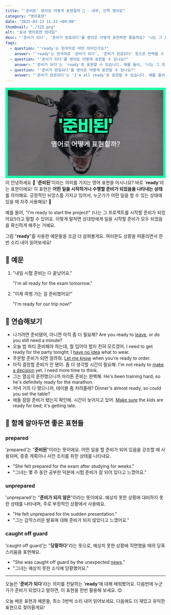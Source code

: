 ```yaml
---
title: "'준비된' 영어로 어떻게 표현할까 🚀 - 내부, 안쪽 영어로"
category: "영어표현"
date: "2025-03-23 11:23 +09:00"
thumbnail: "./325.png"
alt: "실내 영어표현 썸네일"
desc: "'준비가 되다', '준비가 완료되다'를 영어로 어떻게 표현하면 좋을까요? '나는 그 프로젝트를 시작할 준비가 되었어요!', '이제 여행 가는 걸 준비했어요!' 등을 영어로 표현하는 법을 배워봅시다. 다양한 예문을 통해서 연습하고 본인의 표현으로 만들어 보세요."
faqs:
  - question: "'ready'는 한국어로 어떤 의미인가요?"
    answer: "'ready'는 한국어로 '준비가 되다', '준비가 완료되다' 등으로 번역될 수 있습니다. 어떤 일을 시작하거나 수행할 준비가 되었음을 나타내는 상태를 의미해요."
  - question: "'준비가 되다'를 영어로 어떻게 표현할 수 있나요?"
    answer: "'준비가 되다'는 'ready'로 표현할 수 있습니다. 예를 들어, '나는 그 프로젝트를 시작할 준비가 되었어요!'는 'I'm ready to start the project!'로 말할 수 있어요."
  - question: "'준비가 완료되다'를 영어로 어떻게 표현할 수 있나요?"
    answer: "'준비가 완료되다'는 'I'm all ready'로 표현할 수 있습니다. 예를 들어, '내일 시험 준비는 다 끝났어요.'는 'I'm all ready for the exam tomorrow.'로 말할 수 있어요."
---
```


![준비된 영어표현 썸네일](./325.png)
이
안녕하세요 👋 '**준비된**'이라는 의미를 가지는 영어 표현을 아시나요? 바로 '**ready**'라는 표현이에요! 이 표현은 **어떤 일을 시작하거나 수행할 준비가 되었음을 나타내는 상태**를 의미해요. 긍정적인 뉘앙스를 가지고 있어서, 누군가가 어떤 일을 할 수 있는 상태에 있을 때 자주 사용해요! 🚀

예를 들어, "I'm ready to start the project!" (나는 그 프로젝트를 시작할 준비가 되었어요!)라고 말할 수 있어요. 이렇게 말하면 상대방에게 일을 시작할 준비가 모두 되었음을 확신하게 해주는 거예요.

그럼 "**ready**"를 사용한 예문들을 조금 더 살펴볼게요. 여러분도 상황을 떠올리면서 한 번 소리 내어 읽어보세요!

## 📖 예문

1. "내일 시험 준비는 다 끝났어요."

   "I'm all ready for the exam tomorrow."

2. "이제 여행 가는 걸 준비했어요!"

   "I'm ready for our trip now!"

## 💬 연습해보기

<ul data-interactive-list>
  <li data-interactive-item>
    <span data-toggler>나가려면 준비됐어, 아니면 아직 좀 더 필요해?</span>
    <span data-answer>Are you ready to <a href="/blog/in-english/402.leave/">leave</a>, or do you still need a minute?</span>
  </li>
  <li data-interactive-item>
    <span data-toggler>오늘 밤 파티 준비해야 하는데, 뭘 입어야 할지 전혀 모르겠어.</span>
    <span data-answer>I need to get ready for the party tonight; I <a href="/blog/in-english/187.have-no-idea/">have no idea</a> what to wear.</span>
  </li>
  <li data-interactive-item>
    <span data-toggler>주문할 준비가 되면 알려줘.</span>
    <span data-answer><a href="/blog/in-english/241.let-someone-know/">Let me know</a> when you're ready to order.</span>
  </li>
  <li data-interactive-item>
    <span data-toggler>아직 결정할 준비가 안 됐어. 좀 더 생각할 시간이 필요해.</span>
    <span data-answer>I'm not ready to <a href="/blog/vocab-1/010.make-a-decision/">make a decision</a> yet. I need more time to think.</span>
  </li>
  <li data-interactive-item>
    <span data-toggler>그는 열심히 훈련했으니까 마라톤 준비는 완벽해.</span>
    <span data-answer>He's been training hard, so he's definitely ready for the marathon.</span>
  </li>
  <li data-interactive-item>
    <span data-toggler>저녁 거의 다 됐으니까, 테이블 좀 차려줄래?</span>
    <span data-answer>Dinner's almost ready, so could you set the table?</span>
  </li>
  <li data-interactive-item>
    <span data-toggler>애들 잠잘 준비가 됐는지 확인해. 시간이 늦어지고 있어.</span>
    <span data-answer><a href="/blog/in-english/232.make-sure/">Make sure</a> the kids are ready for bed; it's getting late.</span>
  </li>
</ul>

## 🤝 함께 알아두면 좋은 표현들

### prepared

'prepared'는 "**준비된**"이라는 뜻이에요. 어떤 일을 할 준비가 되어 있음을 강조할 때 사용되며, 종종 계획이나 사전 조치를 취한 상태를 나타내요.

- "She felt prepared for the exam after studying for weeks."
- "그녀는 몇 주 동안 공부한 덕분에 시험 준비가 잘 되어 있다고 느꼈어요."

### unprepared

'unprepared'는 "**준비가 되지 않은**"이라는 뜻이에요. 예상치 못한 상황에 대비하지 못한 상태를 나타내며, 주로 부정적인 상황에서 사용돼요.

- "He felt unprepared for the sudden presentation."
- "그는 갑작스러운 발표에 대해 준비가 되지 않았다고 느꼈어요."

### caught off guard

'caught off guard'는 "**당황하다**"라는 뜻으로, 예상치 못한 상황에 직면했을 때의 당혹스러움을 표현해요.

- "She was caught off guard by the unexpected [news](/blog/in-english/536.news/)."
- "그녀는 예상치 못한 소식에 당황했어요."

---

오늘은 '**준비가 되다**'라는 의미를 전달하는 '**ready**'에 대해 배워봤어요. 다음번에 누군가가 준비가 되었다고 말하면, 이 표현을 한번 활용해 보세요. 😊

오늘 배운 표현과 예문들, 최소 3번씩 소리 내어 읽어보세요. 다음에도 더 재밌고 유익한 표현으로 찾아올게요!
